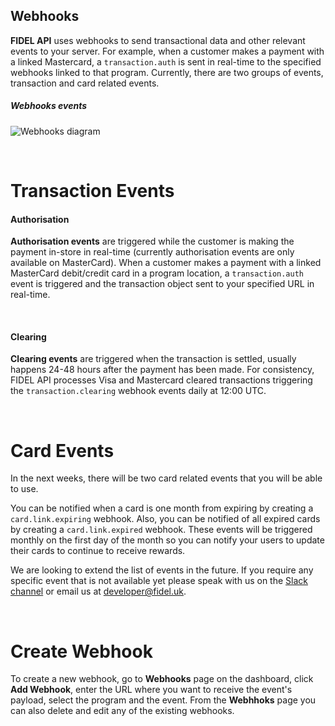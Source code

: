 ## Webhooks
**FIDEL API** uses webhooks to send transactional data and other relevant events to your server. For example, when a customer makes a payment with a linked Mastercard, a `transaction.auth` is sent in real-time to the specified webhooks linked to that program. Currently, there are two groups of events, transaction and card related events.

<h5>Webhooks events</h5>

![Webhooks diagram](https://docs.fidel.uk/assets/images/webhooks-diagram.png "Webhooks diagram")

<br/>

# Transaction Events

#### Authorisation

**Authorisation events** are triggered while the customer is making the payment in-store in real-time (currently authorisation events are only available on MasterCard). When a customer makes a payment with a linked MasterCard debit/credit card in a program location, a `transaction.auth` event is triggered and the transaction object sent to your specified URL in real-time.

<br/>

#### Clearing

**Clearing events** are triggered when the transaction is settled, usually happens 24-48 hours after the payment has been made. For consistency, FIDEL API processes Visa and Mastercard cleared transactions triggering the `transaction.clearing` webhook events daily at 12:00 UTC.

<br/>

# Card Events
In the next weeks, there will be two card related events that you will be able to use.

You can be notified when a card is one month from expiring by creating a `card.link.expiring` webhook. Also, you can be notified of all expired cards by creating a `card.link.expired` webhook. These events will be triggered monthly on the first day of the month so you can notify your users to update their cards to continue to receive rewards.

We are looking to extend  the list of events in the future. If you require any specific event that is not available yet please speak with us on the [Slack channel](https://fidel-developers-slack-invites.herokuapp.com/) or email us at [developer@fidel.uk](mailto:developer@fidel.uk).

<br/>

# Create Webhook

To create a new webhook, go to **Webhooks** page on the dashboard, click **Add Webhook**, enter the URL where you want to receive the event's payload, select the program and the event. From the **Webhhoks** page you can also delete and edit any of the existing webhooks.
